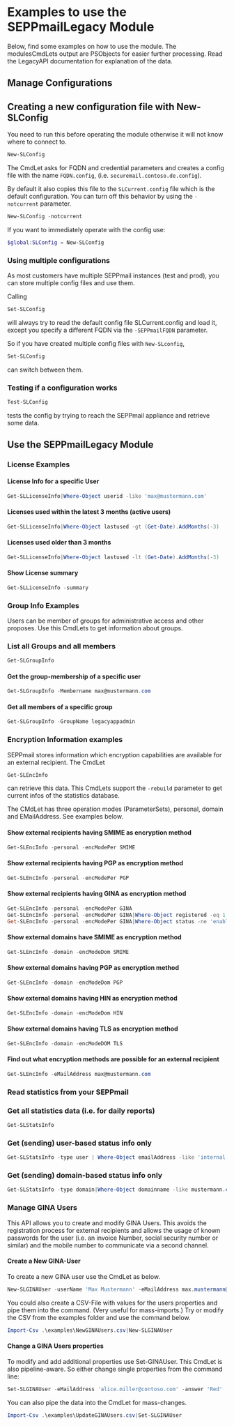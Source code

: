 # Examples to use the SEPPmailLegacy Module

Below, find some examples on how to use the module. The modulesCmdLets output are PSObjects for easier further processing. Read the LegacyAPI documentation for explanation of the data.

## Manage Configurations

## Creating a new configuration file with New-SLConfig

You need to run this before operating the module otherwise it will not know where to connect to.
```powershell
New-SLConfig
```
The CmdLet asks for FQDN and credential parameters and creates a config file with the name `FQDN.config`, (i.e. `securemail.contoso.de.config`).

By default it also copies this file to the `SLCurrent.config` file which is the default configuration. You can turn off this behavior by using the `-notcurrent` parameter.
```powershell
New-SLConfig -notcurrent
```

If you want to immediately operate with the config use:
```powershell
$global:SLConfig = New-SLConfig
```

### Using multiple configurations

As most customers have multiple SEPPmail instances (test and prod), you can store multiple config files and use them.

Calling 
```powershell
Set-SLConfig
```
will always try to read the default config file SLCurrent.config and load it, except you specify a different FQDN via the `-SEPPmailFQDN` parameter.

So if you have created multiple config files with `New-SLconfig`,
```powershell
Set-SLConfig
```
can switch between them.

### Testing if a configuration works

```powershell
Test-SLConfig
```
tests the config by trying to reach the SEPPmail appliance and retrieve some data.

## Use the SEPPmailLegacy Module

### License Examples

#### License Info for a specific User

```powershell
Get-SLLicenseInfo|Where-Object userid -like 'max@mustermann.com'
```

#### Licenses used within the latest 3 months (active users)

```powershell
Get-SLLicenseInfo|Where-Object lastused -gt (Get-Date).AddMonths(-3)
```

#### Licenses used older than 3 months

```powershell
Get-SLLicenseInfo|Where-Object lastused -lt (Get-Date).AddMonths(-3)
```

#### Show License summary

```powershell
Get-SLLicenseInfo -summary
```

### Group Info Examples

Users can be member of groups for administrative access and other proposes. Use this CmdLets to get information about groups.

### List all Groups and all members

```powershell
Get-SLGroupInfo
```

#### Get the group-membership of a specific user

```powershell
Get-SLGroupInfo -Membername max@mustermann.com
```

#### Get all members of a specific group

```powershell
Get-SLGroupInfo -GroupName legacyappadmin
```

### Encryption Information examples

SEPPmail stores information which encryption capabilities are available for an external recipient. The CmdLet
```powershell
Get-SLEncInfo
```
can retrieve this data.
This CmdLets support the `-rebuild` parameter to get current infos of the statistics database.

The CMdLet has three operation modes (ParameterSets), personal, domain and EMailAddress. See examples below.

#### Show external recipients having SMIME as encryption method

```powershell
Get-SLEncInfo -personal -encModePer SMIME
```

#### Show external recipients having PGP as encryption method

```powershell
Get-SLEncInfo -personal -encModePer PGP
```

#### Show external recipients having GINA as encryption method

```powershell
Get-SLEncInfo -personal -encModePer GINA
Get-SLEncInfo -personal -encModePer GINA|Where-Object registered -eq 1
Get-SLEncInfo -personal -encModePer GINA|Where-Object status -ne 'enabled'
```

#### Show external domains have SMIME as encryption method

```powershell
Get-SLEncInfo -domain -encModeDom SMIME
```

#### Show external domains having PGP as encryption method

```powershell
Get-SLEncInfo -domain -encModeDom PGP
```

#### Show external domains having HIN as encryption method

```powershell
Get-SLEncInfo -domain -encModeDom HIN
```

#### Show external domains having TLS as encryption method

```powershell
Get-SLEncInfo -domain -encModeDOM TLS
```

#### Find out what encryption methods are possible for an external recipient

```powershell
Get-SLEncInfo -eMailAddress max@mustermann.com
```

### Read statistics from your SEPPmail

### Get all statistics data (i.e. for daily reports)

```powershell
Get-SLStatsInfo
```

### Get (sending) user-based status info only

```powershell
Get-SLStatsInfo -type user | Where-Object emailAddress -like 'internal.user@contoso.de'
```

### Get (sending) domain-based status info only

```powershell
Get-SLStatsInfo -type domain|Where-Object domainname -like mustermann.com
```

### Manage GINA Users

This API allows you to create and modify GINA Users. This avoids the registration process for external recipients and allows the usage of known passwords for the user (i.e. an invoice Number, social security number or similar) and the mobile number
to communicate via a second channel.

#### Create a New GINA-User

To create a new GINA user use the CmdLet as below.
```powershell
New-SLGINAUser -userName 'Max Mustermann' -eMailAddress max.mustermann@test.co -oneTimePw 'hZ76$59' -mobile '+49123456789'
```

You could also create a CSV-File with values for the users properties and pipe them into the command. (Very useful for mass-imports.)
Try or modify the CSV from the examples folder and use the command below.

```powershell
Import-Csv .\examples\NewGINAUsers.csv|New-SLGINAUser
```

#### Change a GINA Users properties

To modify and add additional properties use Set-GINAUser. This CmdLet is also pipeline-aware.
So either change single properties from the command line:
```powershell
Set-SLGINAUser -eMailAddress 'alice.miller@contoso.com' -answer 'Red'
```

You can also pipe the data into the CmdLet for mass-changes.

```powershell
Import-Csv .\examples\UpdateGINAUsers.csv|Set-SLGINAUser
```
